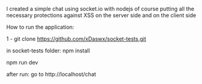  I created a simple chat using socket.io with nodejs  of course putting all the necessary protections against XSS on the server side and on the client side


How to run the application:

1 - git clone https://github.com/xDaswx/socket-tests.git

in socket-tests folder:
npm install

npm run dev

after run:
go to http://localhost/chat